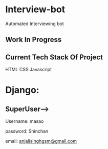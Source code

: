 # Interview-bot


Automated Interviewing bot


## Work In Progress ##


## Current Tech Stack Of Project ##
HTML
CSS 
Javascript

# Django:

## SuperUser-->

Username: masao

password: Shinchan

email: anjalisinghgsm@gmail.com


